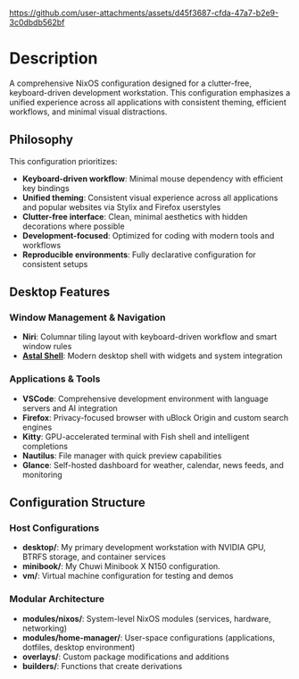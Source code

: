 https://github.com/user-attachments/assets/d45f3687-cfda-47a7-b2e9-3c0dbdb562bf

# Description

A comprehensive NixOS configuration designed for a clutter-free, keyboard-driven development workstation. This configuration emphasizes a unified experience across all applications with consistent theming, efficient workflows, and minimal visual distractions.

## Philosophy

This configuration prioritizes:

- **Keyboard-driven workflow**: Minimal mouse dependency with efficient key bindings
- **Unified theming**: Consistent visual experience across all applications and popular websites via Stylix and Firefox userstyles
- **Clutter-free interface**: Clean, minimal aesthetics with hidden decorations where possible
- **Development-focused**: Optimized for coding with modern tools and workflows
- **Reproducible environments**: Fully declarative configuration for consistent setups

## Desktop Features

### Window Management & Navigation

- **Niri**: Columnar tiling layout with keyboard-driven workflow and smart window rules
- **[Astal Shell](https://github.com/knoopx/astal-shell)**: Modern desktop shell with widgets and system integration

### Applications & Tools

- **VSCode**: Comprehensive development environment with language servers and AI integration
- **Firefox**: Privacy-focused browser with uBlock Origin and custom search engines
- **Kitty**: GPU-accelerated terminal with Fish shell and intelligent completions
- **Nautilus**: File manager with quick preview capabilities
- **Glance**: Self-hosted dashboard for weather, calendar, news feeds, and monitoring

## Configuration Structure

### Host Configurations

- **desktop/**: My primary development workstation with NVIDIA GPU, BTRFS storage, and container services
- **minibook/**: My Chuwi Minibook X N150 configuration.
- **vm/**: Virtual machine configuration for testing and demos

### Modular Architecture

- **modules/nixos/**: System-level NixOS modules (services, hardware, networking)
- **modules/home-manager/**: User-space configurations (applications, dotfiles, desktop environment)
- **overlays/**: Custom package modifications and additions
- **builders/**: Functions that create derivations
